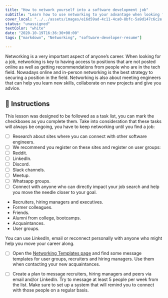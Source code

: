 ```yaml
---
title: "How to network yourself into a software development job"
subtitle: "Learn how to use networking to your advantage when looking for a software development job"
cover_local: "../../assets/images/e16d59ad-4c11-4ca0-8bfc-5a9d147c6c2e.jpeg"
status: "unassigned"
textColor: "white"
date: "2020-10-19T16:36:30+00:00"
tags: ["markdown", "Networking", "software-developer-resume"]

---
```


Networking is a very important aspect of anyone’s career. When looking for a job, networking is key to having access to positions that are not posted online as well as getting recommendations from people who are in the tech field. Nowadays online and in-person networking is the best strategy to securing a position in the field. Networking is also about meeting engineers that can help you learn new skills, collaborate on new projects and give you advice. 

## 📝 Instructions 

This lesson was designed to be followed as a task list, you can mark the checkboxes as you complete them. Take into consideration that these tasks will always be ongoing, you have to keep networking until you find a job:

- [ ] Research about sites where you can connect with other software engineers. 
- [ ] We recommend you register on these sites and register on user groups: 
- [ ] Reddit.
- [ ] LinkedIn. 
- [ ] Discord. 
- [ ] Slack channels. 
- [ ] Meetup.
- [ ] Whatsapp groups. 
- [ ] Connect with anyone who can directly impact your job search and help you move the needle closer to your goal.  

- Recruiters, hiring managers and executives.
- Former colleagues.
- Friends.
- Alumni from college, bootcamps. 
- Acquaintances. 
- User groups.

You can use LinkedIn, email or reconnect personally with anyone who might help you move your career along.  

- [ ] Open the [Networking Templates page](https://4geeksacademy.notion.site/Networking-Templates-fbe549a745da42c7a50d0e094fd44aea) and find some message templates for user groups, recruiters and hiring managers. Use them when contacting your new acquaintances. 
- [ ] Create a plan to message recruiters, hiring managers and peers via email and/or LinkedIn. Try to message at least 5 people per week from the list. Make sure to set up a system that will remind you to connect with those people on a regular basis. 

